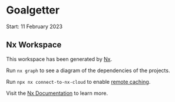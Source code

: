 # Goalgetter

Start: 11 February 2023

## Nx Workspace

This workspace has been generated by [Nx](https://nx.dev).

Run `nx graph` to see a diagram of the dependencies of the projects.

Run `npx nx connect-to-nx-cloud` to enable [remote caching](https://nx.app).

Visit the [Nx Documentation](https://nx.dev) to learn more.

